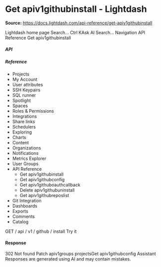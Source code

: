 # Get apiv1githubinstall - Lightdash

**Source:** https://docs.lightdash.com/api-reference/get-apiv1githubinstall

Lightdash home page
Search...
Ctrl KAsk AI
Search...
Navigation
API Reference
Get apiv1githubinstall
##### API


##### Reference
  * Projects
  * My Account
  * User attributes
  * SSH Keypairs
  * SQL runner
  * Spotlight
  * Spaces
  * Roles & Permissions
  * Integrations
  * Share links
  * Schedulers
  * Exploring
  * Charts
  * Content
  * Organizations
  * Notifications
  * Metrics Explorer
  * User Groups
  * API Reference
    * Get apiv1githubinstall
    * Get apiv1githubconfig
    * Get apiv1githuboauthcallback
    * Delete apiv1githubuninstall
    * Get apiv1githubreposlist
  * Git Integration
  * Dashboards
  * Exports
  * Comments
  * Catalog


GET
/
api
/
v1
/
github
/
install
Try it
#### Response
302
Not found
Patch apiv1groups projectsGet apiv1githubconfig
Assistant
Responses are generated using AI and may contain mistakes.



